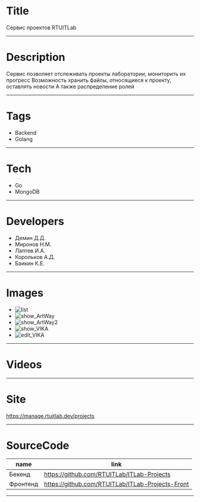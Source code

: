# Title
Сервис проектов RTUITLab

---
# Description
Сервис позволяет отслеживать проекты лаборатории, мониторить их прогресс
Возможность хранить файлы, относящиеся к проекту, оставлять новости
А также распределение ролей

---
# Tags
* Backend
* Golang

---
# Tech
* Go
* MongoDB

---
# Developers
* Демин Д.Д.
* Миронов Н.М.
* Лаптев И.А.
* Корольков А.Д.
* Баикин К.Е.

---

# Images
* ![list](landing/list.png)
* ![show_ArtWay](landing/show_ArtWay.png)
* ![show_ArtWay2](landing/show_ArtWay2.png)
* ![show_VIKA](landing/show_VIKA.png)
* ![edit_VIKA](landing/edit_VIKA.png)

---

# Videos

---

# Site
https://manage.rtuitlab.dev/projects

---

# SourceCode
| name     | link                                             |
| ---------| ------------------------------------------------ |
| Бекенд   | https://github.com/RTUITLab/ITLab-Projects       |
| Фронтенд | https://github.com/RTUITLab/ITLab-Projects-Front |


---
